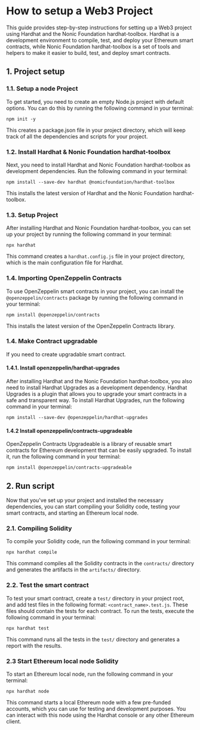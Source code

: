 # How to setup a Web3 Project

This guide provides step-by-step instructions for setting up a Web3 project using Hardhat and the Nonic Foundation
hardhat-toolbox. Hardhat is a development environment to compile, test, and deploy your Ethereum smart contracts, while
Nonic Foundation hardhat-toolbox is a set of tools and helpers to make it easier to build, test, and deploy smart
contracts.

## 1. Project setup

### 1.1. Setup a node Project

To get started, you need to create an empty Node.js project with default options. You can do this by running the
following command in your terminal:

```shell 
npm init -y
```

This creates a package.json file in your project directory, which will keep track of all the dependencies and scripts
for your project.

### 1.2. Install Hardhat & Nonic Foundation hardhat-toolbox

Next, you need to install Hardhat and Nonic Foundation hardhat-toolbox as development dependencies. Run the following
command in your terminal:

```shell 
npm install --save-dev hardhat @nomicfoundation/hardhat-toolbox
```

This installs the latest version of Hardhat and the Nonic Foundation hardhat-toolbox.

### 1.3. Setup Project

After installing Hardhat and Nonic Foundation hardhat-toolbox, you can set up your project by running the following
command in your terminal:

```shell 
npx hardhat 
```

This command creates a `hardhat.config.js` file in your project directory, which is the main configuration file for
Hardhat.

### 1.4. Importing OpenZeppelin Contracts

To use OpenZeppelin smart contracts in your project, you can install the `@openzeppelin/contracts` package by running
the
following command in your terminal:

```shell 
npm install @openzeppelin/contracts
```

This installs the latest version of the OpenZeppelin Contracts library.

### 1.4. Make Contract upgradable

If you need to create upgradable smart contract.

#### 1.4.1. Install openzeppelin/hardhat-upgrades

After installing Hardhat and the Nonic Foundation hardhat-toolbox, you also need to install Hardhat Upgrades as a
development dependency. Hardhat Upgrades is a plugin that allows you to upgrade your smart contracts in a safe and
transparent way. To install Hardhat Upgrades, run the following command in your terminal:

```shell
npm install --save-dev @openzeppelin/hardhat-upgrades
```

#### 1.4.2 Install openzeppelin/contracts-upgradeable

OpenZeppelin Contracts Upgradeable is a library of reusable smart contracts for Ethereum development that can be easily
upgraded. To install it, run the following command in your terminal:

```shell
npm install @openzeppelin/contracts-upgradeable
```

## 2. Run script

Now that you've set up your project and installed the necessary dependencies, you can start compiling your Solidity
code, testing your smart contracts, and starting an Ethereum local node.

### 2.1. Compiling Solidity

To compile your Solidity code, run the following command in your terminal:

```shell 
npx hardhat compile
```

This command compiles all the Solidity contracts in the `contracts/` directory and generates the artifacts in the
`artifacts/` directory.

### 2.2. Test the smart contract

To test your smart contract, create a `test/` directory in your project root, and add test files in the following
format: `<contract_name>.test.js`. These files should contain the tests for each contract. To run the tests, execute the
following command in your terminal:

```shell 
npx hardhat test
```

This command runs all the tests in the `test/` directory and generates a report with the results.

### 2.3 Start Ethereum local node Solidity

To start an Ethereum local node, run the following command in your terminal:

```shell 
npx hardhat node
```

This command starts a local Ethereum node with a few pre-funded accounts, which you can use for testing and development
purposes. You can interact with this node using the Hardhat console or any other Ethereum client.
